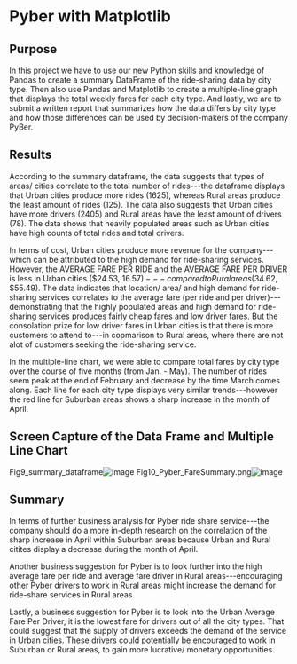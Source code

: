 # Pyber with Matplotlib

## Purpose
In this project we have to use our new Python skills and knowledge of Pandas to create a summary DataFrame of the ride-sharing data by city type. Then also use Pandas and Matplotlib to create a multiple-line graph that displays the total weekly fares for each city type. And lastly, we are to submit a written report that summarizes how the data differs by city type and how those differences can be used by decision-makers of the company PyBer.

## Results
According to the summary dataframe, the data suggests that types of areas/ cities correlate to the total number of rides---the dataframe displays that Urban cities produce more rides (1625), whereas Rural areas produce the least amount of rides (125). The data also suggests that Urban cities have more drivers (2405) and Rural areas have the least amount of drivers (78). The data shows that heavily populated areas such as Urban cities have high counts of total rides and total drivers. 

In terms of cost, Urban cities produce more revenue for the company---which can be attributed to the high demand for ride-sharing services. However, the AVERAGE FARE PER RIDE and the AVERAGE FARE PER DRIVER is less in Urban cities ($24.53, $16.57)---compared to Rural areas ($34.62, $55.49). The data indicates that location/ area/ and high demand for ride-sharing services correlates to the average fare (per ride and per driver)---demonstrating that the highly populated areas and high demand for ride-sharing services produces fairly cheap fares and low driver fares. But the consolation prize for low driver fares in Urban cities is that there is more customers to attend to---in copmarison to Rural areas, where there are not alot of customers seeking the ride-sharing service. 

In the multiple-line chart, we were able to compare total fares by city type over the course of five months (from Jan. - May). The number of rides seem peak at the end of February and decrease by the time March comes along. Each line for each city type displays very similar trends---however the red line for Suburban areas shows a sharp increase in the month of April. 

## Screen Capture of the Data Frame and Multiple Line Chart 
Fig9_summary_dataframe![image](https://user-images.githubusercontent.com/80291340/115167004-ae871d00-a06a-11eb-818a-c5d78e4e61d0.png)
Fig10_Pyber_FareSummary.png![image](https://user-images.githubusercontent.com/80291340/115167015-b47cfe00-a06a-11eb-89e4-8ae3a161353f.png)

## Summary 
In terms of further business analysis for Pyber ride share service---the company should do a more in-depth research on the correlation of the sharp increase in April within Suburban areas because Urban and Rural citites display a decrease during the month of April. 

Another business suggestion for Pyber is to look further into the high average fare per ride and average fare driver in Rural areas---encouraging other Pyber drivers to work in Rural areas might increase the demand for ride-share services in Rural areas. 

Lastly, a business suggestion for Pyber is to look into the Urban Average Fare Per Driver, it is the lowest fare for drivers out of all the city types. That could suggest that the supply of drivers exceeds the demand of the service in Urban cities. These drivers could potentially be encouraged to work in Suburban or Rural areas, to gain more lucrative/ monetary opportunities. 
